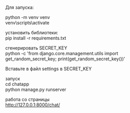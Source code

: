 Для запуска:

python -m venv venv<br>
venv\scripts\activate<br>

установить библиотеки:<br>
pip install -r requirements.txt<br>

сгенерировать SECRET_KEY <br>
python -c 'from django.core.management.utils import get_random_secret_key; print(get_random_secret_key())'<br>

Вставьте в файл settings в SECRET_KEY <br>

запуск<br>
cd chatapp<br>
python manage.py runserver<br>

работа со страницы<br>
http://127.0.0.1:8000/chat/<br>
